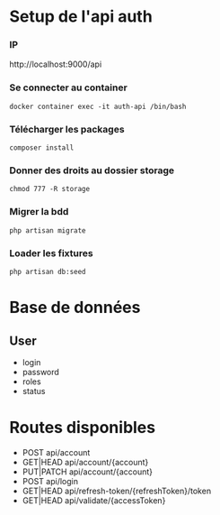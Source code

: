 # Setup de l'api auth

### IP

http://localhost:9000/api

### Se connecter au container

```
docker container exec -it auth-api /bin/bash
```


### Télécharger les packages

```
composer install
```

### Donner des droits au dossier storage

```
chmod 777 -R storage
```

### Migrer la bdd

```
php artisan migrate
```

### Loader les fixtures

```
php artisan db:seed
```

# Base de données

## User
* login
* password
* roles
* status

# Routes disponibles

* POST            api/account 
* GET|HEAD        api/account/{account}
* PUT|PATCH       api/account/{account}
* POST            api/login
* GET|HEAD        api/refresh-token/{refreshToken}/token
* GET|HEAD        api/validate/{accessToken}
